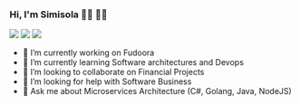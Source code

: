 <!-- ** ### Hi there 👋 -->

### Hi, I'm Simisola 👋🏾 🧔🏻

[![](https://img.shields.io/badge/LinkedIn-bolajioyeneye-blue)](https://www.linkedin.com/in/bolajioyeneye/)
[![](https://img.shields.io/badge/Gmail-simisola.oyeneye%40gmail.com-red)](mailto:simisola.oyeneye@gmail.com)
[![](https://img.shields.io/badge/Skype-live:ibrahim.oyeneye-blue)](live:ibrahim.oyeneye)

<!--
**bioyeneye/bioyeneye** is a ✨ _special_ ✨ repository because its `README.md` (this file) appears on your GitHub profile.
[![](https://img.shields.io/badge/HackerRank-bioyeneye-brightgreen)](https://www.hackerrank.com/bioyeneye)
-->

- 🔭 I’m currently working on Fudoora
- 🌱 I’m currently learning Software architectures and Devops
- 👯 I’m looking to collaborate on Financial Projects
- 🤔 I’m looking for help with Software Business
- 💬 Ask me about Microservices Architecture (C#, Golang, Java, NodeJS)

<!-- ***
- 📫 How to reach me: 
- 😄 Pronouns: ...
- ⚡ Fun fact: ...
-->



